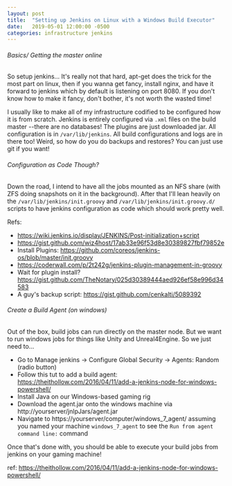 ```yaml
---
layout: post
title:  "Setting up Jenkins on Linux with a Windows Build Executor"
date:   2019-05-01 12:00:00 -0500
categories: infrastructure jenkins
---
```


###### Basics/ Getting the master online

So setup jenkins... It's really not that hard, apt-get does the trick for the most part on linux, then if you wanna get fancy, install nginx, and have it forward to jenkins which by default is listening on port 8080.  If you don't know how to make it fancy, don't bother, it's not worth the wasted time!

I usually like to make all of my infrastructure codified to be configured how it is from scratch.  Jenkins is entirely configured via `.xml` files on the build master --there are no databases!  The plugins are just downloaded jar.  All configuration is in `/var/lib/jenkins`.  All build configurations and logs are in there too!  Weird, so how do you do backups and restores?  You can just use git if you want!


###### Configuration as Code Though?
Down the road, I intend to have all the jobs mounted as an NFS share (with ZFS doing snapshots on it in the background).  After that I'll lean heavily on the `/var/lib/jenkins/init.groovy` and `/var/lib/jenkins/init.groovy.d/` scripts to have jenkins configuration as code which should work pretty well.

Refs:
  - https://wiki.jenkins.io/display/JENKINS/Post-initialization+script
  - https://gist.github.com/wiz4host/17ab33e96f53d8e30389827fbf79852e
  - Install Plugins:  https://github.com/coreos/jenkins-os/blob/master/init.groovy
  - https://coderwall.com/p/2t242g/jenkins-plugin-management-in-groovy
  - Wait for plugin install?  https://gist.github.com/TheNotary/025d30389444aed926ef58e996d34583
  - A guy's backup script: https://gist.github.com/cenkalti/5089392


###### Create a Build Agent (on windows)

Out of the box, build jobs can run directly on the master node.  But we want to run windows jobs for things like Unity and Unreal4Engine.  So we just need to...

  - Go to Manage jenkins -> Configure Global Security -> Agents: Random (radio button)
  - Follow this tut to add a build agent: https://theithollow.com/2016/04/11/add-a-jenkins-node-for-windows-powershell/
  - Install Java on our Windows-based gaming rig
  - Download the agent.jar onto the windows machine via http://yourserver/jnlpJars/agent.jar
  - Navigate to https://yourserver/computer/windows_7_agent/ assuming you named your machine `windows_7_agent` to see the `Run from agent command line:` command

Once that's done with, you should be able to execute your build jobs from jenkins on your gaming machine!

ref: https://theithollow.com/2016/04/11/add-a-jenkins-node-for-windows-powershell/
